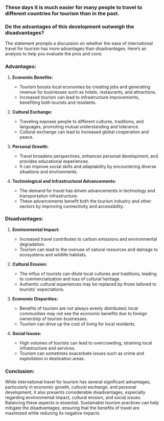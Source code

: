 ### These days it is much easier for many people to travel to different countries for tourism than in the past.
### Do the advantages of this development outweigh the disadvantages?
The statement prompts a discussion on whether the ease of international travel for tourism has more advantages than disadvantages. Here’s an analysis to help you evaluate the pros and cons:

### Advantages:

1. **Economic Benefits:**
   - Tourism boosts local economies by creating jobs and generating revenue for businesses such as hotels, restaurants, and attractions.
   - Increased tourism can lead to infrastructure improvements, benefiting both tourists and residents.

2. **Cultural Exchange:**
   - Traveling exposes people to different cultures, traditions, and languages, promoting mutual understanding and tolerance.
   - Cultural exchange can lead to increased global cooperation and peace.

3. **Personal Growth:**
   - Travel broadens perspectives, enhances personal development, and provides educational experiences.
   - It can improve social skills and adaptability by encountering diverse situations and environments.

4. **Technological and Infrastructural Advancements:**
   - The demand for travel has driven advancements in technology and transportation infrastructure.
   - These advancements benefit both the tourism industry and other sectors by improving connectivity and accessibility.

### Disadvantages:

1. **Environmental Impact:**
   - Increased travel contributes to carbon emissions and environmental degradation.
   - Tourism can lead to the overuse of natural resources and damage to ecosystems and wildlife habitats.

2. **Cultural Erosion:**
   - The influx of tourists can dilute local cultures and traditions, leading to commercialization and loss of cultural heritage.
   - Authentic cultural experiences may be replaced by those tailored to tourists' expectations.

3. **Economic Disparities:**
   - Benefits of tourism are not always evenly distributed; local communities may not see the economic benefits due to foreign ownership of tourism businesses.
   - Tourism can drive up the cost of living for local residents.

4. **Social Issues:**
   - High volumes of tourists can lead to overcrowding, straining local infrastructure and services.
   - Tourism can sometimes exacerbate issues such as crime and exploitation in destination areas.

### Conclusion:
While international travel for tourism has several significant advantages, particularly in economic growth, cultural exchange, and personal development, it also presents considerable disadvantages, especially regarding environmental impact, cultural erosion, and social issues. Balancing these aspects is essential. Sustainable tourism practices can help mitigate the disadvantages, ensuring that the benefits of travel are maximized while reducing its negative impacts.
